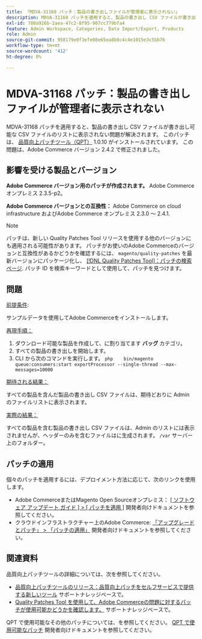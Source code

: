 ```yaml
---
title: 「MDVA-31168 パッチ：製品の書き出しファイルが管理者に表示されない」
description: MDVA-31168 パッチを適用すると、製品の書き出し CSV ファイルが書き出し可能な CSV ファイルのリストに表示されない問題が解決されます。 このパッチは、[Quality Patches Tool （QPT） ] （https://devdocs.magento.com/guides/v2.4/comp-mgr/patching.html#mqp） 1.0.10 がインストールされている場合に利用できます。 この問題は、Adobe Commerce バージョン 2.4.2 で修正されました。
exl-id: 780a926b-2aea-47c2-8f95-907cc779bfa4
feature: Admin Workspace, Categories, Data Import/Export, Products
role: Admin
source-git-commit: 958179e0f3efe08e65ea8b0c4c4e1015e3c5bb76
workflow-type: tm+mt
source-wordcount: '412'
ht-degree: 0%

---
```


# MDVA-31168 パッチ：製品の書き出しファイルが管理者に表示されない

MDVA-31168 パッチを適用すると、製品の書き出し CSV ファイルが書き出し可能な CSV ファイルのリストに表示されない問題が解決されます。 このパッチは、 [品質向上パッチツール（QPT）](https://devdocs.magento.com/guides/v2.4/comp-mgr/patching.html#mqp) 1.0.10 がインストールされています。 この問題は、Adobe Commerce バージョン 2.4.2 で修正されました。

## 影響を受ける製品とバージョン

**Adobe Commerce バージョン用のパッチが作成されます。** Adobe Commerce オンプレミス 2.3.5-p2。

**Adobe Commerce バージョンとの互換性：** Adobe Commerce on cloud infrastructure およびAdobe Commerce オンプレミス 2.3.0 ～ 2.4.1.

>[!NOTE]
>
>パッチは、新しい Quality Patches Tool リリースを使用する他のバージョンにも適用される可能性があります。 パッチがお使いのAdobe Commerceのバージョンと互換性があるかどうかを確認するには、 `magento/quality-patches` を最新バージョンにパッケージ化し、 [[!DNL Quality Patches Tool]：パッチの検索ページ](https://devdocs.magento.com/quality-patches/tool.html#patch-grid). パッチ ID を検索キーワードとして使用して、パッチを見つけます。

## 問題

<u>前提条件</u>:

サンプルデータを使用してAdobe Commerceをインストールします。

<u>再現手順：</u>

1. ダウンロード可能な製品を作成して、に割り当てます **バッグ** カテゴリ。
1. すべての製品の書き出しを開始します。
1. CLI から次のコマンドを実行します。    ```php    bin/magento queue:consumers:start exportProcessor --single-thread --max-messages=10000    ```

<u>期待される結果：</u>

すべての製品を含んだ製品の書き出し CSV ファイルは、期待どおりに Admin のファイルリストに表示されます。

<u>実際の結果：</u>

すべての製品を含む製品の書き出し CSV ファイルは、Admin のリストには表示されませんが、ヘッダーのみを含むファイルはに生成されます。 `/var` サーバー上のフォルダー。

## パッチの適用

個々のパッチを適用するには、デプロイメント方法に応じて、次のリンクを使用します。

* Adobe CommerceまたはMagento Open Sourceオンプレミス： [[ ソフトウェア アップデート ガイド ] > [ パッチを適用 ]](https://devdocs.magento.com/guides/v2.4/comp-mgr/patching/mqp.html) 開発者向けドキュメントを参照してください。
* クラウドインフラストラクチャー上のAdobe Commerce: [「アップグレードとパッチ」 > 「パッチの適用」](https://devdocs.magento.com/cloud/project/project-patch.html) 開発者向けドキュメントを参照してください。

## 関連資料

品質向上パッチツールの詳細については、次を参照してください。

* [品質向上パッチツールのリリース：品質向上パッチをセルフサービスで提供する新しいツール](/help/announcements/adobe-commerce-announcements/magento-quality-patches-released-new-tool-to-self-serve-quality-patches.md) サポートナレッジベースで。
* [Quality Patches Tool を使用して、Adobe Commerceの問題に対するパッチが使用可能かどうかを確認します。](/help/support-tools/patches-available-in-qpt-tool/check-patch-for-magento-issue-with-magento-quality-patches.md) サポートナレッジベースで。

QPT で使用可能なその他のパッチについては、を参照してください。 [QPT で使用可能なパッチ](https://devdocs.magento.com/quality-patches/tool.html#patch-grid) 開発者向けドキュメントを参照してください。
